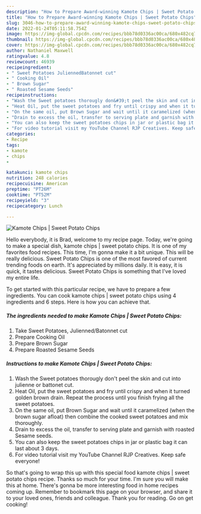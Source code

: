 ```yaml
---
description: "How to Prepare Award-winning Kamote Chips | Sweet Potato Chips"
title: "How to Prepare Award-winning Kamote Chips | Sweet Potato Chips"
slug: 3046-how-to-prepare-award-winning-kamote-chips-sweet-potato-chips
date: 2022-01-24T05:11:58.754Z
image: https://img-global.cpcdn.com/recipes/bbb78d0336ac00ca/680x482cq70/kamote-chips-sweet-potato-chips-recipe-main-photo.jpg
thumbnail: https://img-global.cpcdn.com/recipes/bbb78d0336ac00ca/680x482cq70/kamote-chips-sweet-potato-chips-recipe-main-photo.jpg
cover: https://img-global.cpcdn.com/recipes/bbb78d0336ac00ca/680x482cq70/kamote-chips-sweet-potato-chips-recipe-main-photo.jpg
author: Nathaniel Maxwell
ratingvalue: 4.8
reviewcount: 46939
recipeingredient:
- " Sweet Potatoes JuliennedBatonnet cut"
- " Cooking Oil"
- " Brown Sugar"
- " Roasted Sesame Seeds"
recipeinstructions:
- "Wash the Sweet potatoes thorougly don&#39;t peel the skin and cut into julienne or battonet cut."
- "Heat Oil, put the sweet potatoes and fry until crispy and when it turned golden brown drain. Repeat the process until you finish frying all the sweet potatoes."
- "On the same oil, put Brown Sugar and wait until it caramelized (when the brown sugar afloat) then combine the cooked sweet potatoes and mix thoroughly."
- "Drain to excess the oil, transfer to serving plate and garnish with roasted Sesame seeds."
- "You can also keep the sweet potatoes chips in jar or plastic bag it can last about 3 days."
- "For video tutorial visit my YouTube Channel RJP Creatives. Keep safe everyone!"
categories:
- Recipe
tags:
- kamote
- chips
- 

katakunci: kamote chips  
nutrition: 248 calories
recipecuisine: American
preptime: "PT26M"
cooktime: "PT52M"
recipeyield: "3"
recipecategory: Lunch

---
```



![Kamote Chips | Sweet Potato Chips](https://img-global.cpcdn.com/recipes/bbb78d0336ac00ca/680x482cq70/kamote-chips-sweet-potato-chips-recipe-main-photo.jpg)

Hello everybody, it is Brad, welcome to my recipe page. Today, we're going to make a special dish, kamote chips | sweet potato chips. It is one of my favorites food recipes. This time, I'm gonna make it a bit unique. This will be really delicious.
 Sweet Potato Chips is one of the most favored of current trending foods on earth. It's appreciated by millions daily. It is easy, it is quick, it tastes delicious.  Sweet Potato Chips is something that I've loved my entire life.


To get started with this particular recipe, we have to prepare a few ingredients. You can cook kamote chips | sweet potato chips using 4 ingredients and 6 steps. Here is how you can achieve that.

<!--inarticleads1-->

##### The ingredients needed to make Kamote Chips | Sweet Potato Chips:

1. Take  Sweet Potatoes, Julienned/Batonnet cut
1. Prepare  Cooking Oil
1. Prepare  Brown Sugar
1. Prepare  Roasted Sesame Seeds




<!--inarticleads2-->

##### Instructions to make Kamote Chips | Sweet Potato Chips:

1. Wash the Sweet potatoes thorougly don&#39;t peel the skin and cut into julienne or battonet cut.
1. Heat Oil, put the sweet potatoes and fry until crispy and when it turned golden brown drain. Repeat the process until you finish frying all the sweet potatoes.
1. On the same oil, put Brown Sugar and wait until it caramelized (when the brown sugar afloat) then combine the cooked sweet potatoes and mix thoroughly.
1. Drain to excess the oil, transfer to serving plate and garnish with roasted Sesame seeds.
1. You can also keep the sweet potatoes chips in jar or plastic bag it can last about 3 days.
1. For video tutorial visit my YouTube Channel RJP Creatives. Keep safe everyone!




So that's going to wrap this up with this special food kamote chips | sweet potato chips recipe. Thanks so much for your time. I'm sure you will make this at home. There's gonna be more interesting food in home recipes coming up. Remember to bookmark this page on your browser, and share it to your loved ones, friends and colleague. Thank you for reading. Go on get cooking!

